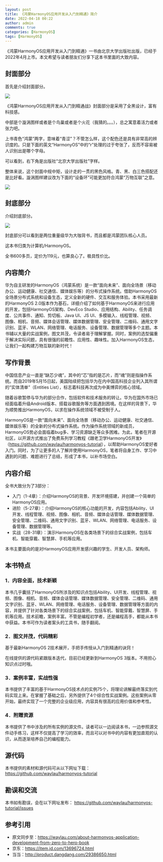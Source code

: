 ```yaml
---
layout: post
title: 《鸿蒙HarmonyOS应用开发从入门到精通》简介
date: 2022-04-18 00:22
author: admin
comments: true
categories: [HarmonyOS]
tags: [HarmonyOS]
---
```



《鸿蒙HarmonyOS应用开发从入门到精通》一书由北京大学出版社出版，已经于2022年4月上市。本文希望与读者朋友们分享下这本书里面的大致内容。


<!-- more -->


## 封面部分

首先是介绍封面部分。

![](../images/post/20220418-harmoyos-01.jpg)


《鸿蒙HarmonyOS应用开发从入门到精通战》封面部分是采用了全黑设计，富有科技感。

中部是个漩涡图样或者是个鸟巢或者是个火花（我猜的。。。），总之寓意着活力或者张力吧。

上书青色“鸿蒙”两字，意味着“青涩”？不管怎么样，这个配色还是具有非常高的辨识度的。只是下面的英文“HarmonyOS”中的“r”处理的过于夸张了，反而不容易被人识别出是哪个字母。



可以看到，右下角是出版社“北京大学出版社”字样。


整体来说，这个封面中规中矩，设计走的一贯的黑色风格。青、黑、白三色搭配还是比好看。漩涡图样建议改为下面的“设备环”可能更加符合鸿蒙“万物互联”之意。


![](https://developer.harmonyos.com/resource/image/develop/harmonyos-sdk/pic_develop_SDK_API-7.jpg)


## 封底部分

介绍封底部分。


![](../images/post/20220418-harmoyos-02.jpg)

封底部分可以看到是两位重量级华为大咖背书，而且都是鸿蒙团队核心人员。

这本书归类为计算机/HarmonyOS。

全书600多页，定价为119元，也算良心了。极具性价比。






## 内容简介


华为自主研发的HarmonyOS（鸿蒙系统）是一款“面向未来”、面向全场景（移动办公、运动健康、社交通信、媒体娱乐等）的分布式操作系统。借助HarmonyOS全场景分布式系统和设备生态，定义全新的硬件、交互和服务体验。本书采用最新的HarmonyOS 2.0版本作为基石，详细介绍了如何基于HarmonyOS来进行应用的开发，包括HarmonyOS架构、DevEco Studio、应用结构、Ability、任务调度、公共事件、通知、剪切板、Java UI、JS UI、多模输入、线程管理、视频、图像、相机、音频、媒体会话管理、媒体数据管理、安全管理、二维码、通用文字识别、蓝牙、WLAN、网络管理、电话服务、设备管理、数据管理等多个主题。本书辅以大量的实战案例，图文并茂，令读者易于理解掌握。同时，案例的选型偏重于解决实际问题，具有很强的前瞻性、应用性、趣味性。加入HarmonyOS生态，让我们一起构建万物互联的新时代！



## 写作背景

中国信息产业一直是“缺芯少魂”，其中的“芯”指的是芯片，而“魂”则是指操作系统。而自2019年5月15日起，美国陆续把包括华为在内中国高科技企业列入其所谓的“实体清单”（Entities List），标志着科技再次成为中美博弈的核心领域。

随着谷歌暂停与华为的部分合作，包括软件和技术服务的转让。华为在国外市场已经面临着升级Android版本、搭载谷歌服务等方面遇到困境。在这样的背景下，华为顺势推出HarmonyOS，以求在操作系统领域不被受制于人。

HarmonyOS是一款“面向未来”、面向全场景（移动办公、运动健康、社交通信、媒体娱乐等）的全新的分布式操作系统。作为操作系统领域的新成员，HarmonyOS势必会面临着bug多、学习资源缺乏等众多困难。为此，笔者在开源社区，以开源方式推出了免费系列学习教程《跟老卫学HarmonyOS开发》（<https://github.com/waylau/harmonyos-tutorial>），以帮助HarmonyOS爱好者入门。同时，为了让更多的人了解并使用HarmonyOS，笔者将自身工作、学习中遇到的问题、难题进行了总结，形成了本书，以补市场空白。

## 内容介绍

全书大致分为了3部分：

* 入门（1-4章）：介绍HarmonyOS的背景、开发环境搭建，并创建一个简单的HarmonyOS应用。
* 进阶（5-27章）：介绍HarmonyOS的核心功能的开发，内容包括Ability、UI开发、线程管理、视频、图像、相机、音频、媒体会话管理、媒体数据管理、安全管理、二维码、通用文字识别、蓝牙、WLAN、网络管理、电话服务、设备管理、数据管理等。
* 实战（28-31章）：演示HarmonyOS在各类场景下的综合实战案例，包括车机、智能穿戴、智慧屏、手机等应用。

本书主要面向的是对HarmonyOS应用开发感兴趣的学生、开发人员、架构师。



## 本书特点


### 1．内容全面，技术新颖

本书几乎囊括了HarmonyOS所涉及的知识点包括Ability、UI开发、线程管理、视频、图像、相机、音频、媒体会话管理、媒体数据管理、安全管理、二维码、通用文字识别、蓝牙、WLAN、网络管理、电话服务、设备管理、数据管理等方面的内容，并提供了针对各类场景下的综合实战案例，包括车机、智能穿戴、智慧屏、手机等应用。技术前瞻，案例丰富。不管是编程初学者，还是编程高手，都能从本书中获益。本书可作为读者案头的工具书，随手翻阅。

### 2．图文并茂，代码精彩

基于最新HarmonyOS 2技术展开，手把手传授从入门到精通的诀窍！

在线提供的源代码紧跟版本迭代，目前已经更新到HarmonyOS 3版本。不用担心知识点过时哦。

### 3．案例丰富，实战性强

本书提供了丰富的基于HarmonyOS技术点的实例75个，将理论讲解最终落实到代码实现上来。在掌握了基础之后，另外提供了4个综合性实战案例。这些案例从零开始，最终实现了一个完整的企业级应用，内容具有很高的应用价值和参考性。

### 4．附赠资源

本书提供了书中涉及的所有实例的源文件。读者可以一边阅读本书，一边参照源文件动手练习，这样不仅提高了学习的效率，而且可以对书中的内容有更加直观的认识，从而逐渐培养自己的编程能力。


## 源代码

本书提供的素材和源代码可从以下网址下载：
https://github.com/waylau/harmonyos-tutorial

## 勘误和交流

本书如有勘误，会在以下网址发布：
https://github.com/waylau/harmonyos-tutorial/issues


## 参考引用

* 原文同步至：<https://waylau.com/about-harmonyos-application-development-from-zero-to-hero-book>
* 京东：<https://item.jd.com/13696724.html>
* 当当：<http://product.dangdang.com/29386650.html>